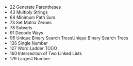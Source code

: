 - 22 Generate Parentheses
- 43 Multiply Strings
- 64 Minimum Path Sum
- 73 Set Matrix Zeroes
- 78 Subsets
- 91 Decode Ways
- 96 Unique Binary Search TreesUnique Binary Search Trees
- 136 Single Number
- 127 Word Ladder TODO
- 160 Intersection of Two Linked Lists
- 179 Largest Number